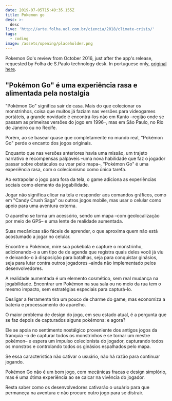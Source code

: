 ```yaml
---
date: 2019-07-05T15:49:35.155Z
title: Pokemon go
desc: >-
  desc
live: 'http://arte.folha.uol.com.br/ciencia/2018/climate-crisis/'
tags:
  - coding
image: /assets/opening/placeholder.png
---
```


Pokemon Go's review from October 2016, just after the app's release, requested by Folha de S.Paulo technology desk. In portuguese only, [original here](https://www1.folha.uol.com.br/mercado/2016/08/1799155-pokemon-go-e-uma-experiencia-rasa-e-alimentada-pela-nostalgia.shtml).

## "Pokémon Go" é uma experiência rasa e alimentada pela nostalgia

"Pokémon Go" significa sair de casa. Mais do que colecionar os monstrinhos, coisa que muitos já faziam nas versões para videogames portáteis, a grande novidade é encontrá-los não em Kanto –região onde se passam as primeiras versões do jogo em 1996–, mas em São Paulo, no Rio de Janeiro ou no Recife.

Porém, ao se basear quase que completamente no mundo real, "Pokémon Go" perde o encanto dos jogos originais.

Enquanto que nas versões anteriores havia uma missão, um trajeto narrativo e recompensas palpáveis –uma nova habilidade que faz o jogador passar sobre obstáculos ou voar pelo mapa–, "Pokémon Go" é uma experiência rasa, com o colecionismo como única tarefa.

Ao extrapolar o jogo para fora da tela, o game adiciona as experiências sociais como elemento da jogabilidade.

Jogar não significa clicar na tela e responder aos comandos gráficos, como em "Candy Crush Saga" ou outros jogos mobile, mas usar o celular como apoio para uma aventura externa.

O aparelho se torna um acessório, sendo um mapa –com geolocalização por meio de GPS– e uma lente de realidade aumentada.

Suas mecânicas são fáceis de aprender, o que aproxima quem não está acostumado a jogar no celular.

Encontre o Pokémon, mire sua pokebola e capture o monstrinho, adicionando-o a um tipo de de agenda que registra quais deles você já viu e deixando-o à disposição para batalhas, seja para conquistar ginásios, seja para lutar contra outros jogadores –ainda não implementado pelos desenvolvedores.

A realidade aumentada é um elemento cosmético, sem real mudança na jogabilidade. Encontrar um Pokémon na sua sala ou no meio da rua tem o mesmo impacto, sem estratégias especiais para capturá-lo.

Desligar a ferramenta tira um pouco de charme do game, mas economiza a bateria e processamento do aparelho.

O maior problema de design do jogo, em seu estado atual, é a pergunta que se faz depois de capturados alguns pokémons: e agora?

Ele se apoia no sentimento nostálgico proveniente dos antigos jogos da franquia –o de capturar todos os monstrinhos e se tornar um mestre pokémon– e espera um impulso colecionista do jogador, capturando todos os monstros e controlando todos os ginásios espalhados pelo mapa.

Se essa característica não cativar o usuário, não há razão para continuar jogando.

Pokémon Go não é um bom jogo, com mecânicas fracas e design simplório, mas é uma ótima experiência ao se calcar na vivência do jogador.

Resta saber como os desenvolvedores cativarão o usuário para que permaneça na aventura e não procure outro jogo para se distrair. 